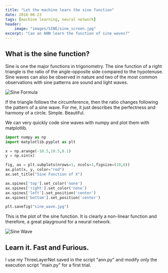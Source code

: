 ```yaml
---
title: "Let the machine learn the sine function"
date: 2018-06-23
tags: [machine learning, neural network]
header:
    image: "images/SINE/sine_screen.jpg"
excerpt: "Can an ANN learn the function of sine waves?"
---
```


## What is the sine function?

Sine is one the major functions in trigonometry. The sine function of a right triangle
is the ratio of the angle-opposite side compared to the hypotenuse. Sine waves can also
be observed in nature and two of the most common observations with sine patterns
are sound and light waves.

<img src="{{ site.url }}{{ site.baseurl }}/images/SINE/sine.jpg"
alt="Sine Formula">

If the triangle follows the circumference, then the ratio changes following
the pattern of a sine wave. For me, it just describes the perfectness and
harmony of a circle. Simple. Beautiful.

We can very quickly code sine waves with numpy and plot them with matplotlib.

```python
import numpy as np
import matplotlib.pyplot as plt

x = np.arange(-10.5,10.5,0.1)
y = np.sin(x)

fig, ax = plt.subplots(nrows=1, ncols=1,figsize=(10,6))
ax.plot(x, y, color="red")
ax.set_title("Sine Function of X")

ax.spines['top'].set_color('none')
ax.spines['right'].set_color('none')
ax.spines['left'].set_position('center')
ax.spines['bottom'].set_position('center')

plt.savefig("sine_wave.jpg")
```

This is the plot of the sine function. It is clearly a non-linear function and
therefore, a great playground for a neural network.

<img src="{{ site.url }}{{ site.baseurl }}/images/SINE/sine_wave.jpg"
alt="Sine Wave">

## Learn it. Fast and Furious.

I use my ThreeLayerNet saved in the script "ann.py" and modify only the
execution script "main.py" for a first trial.







